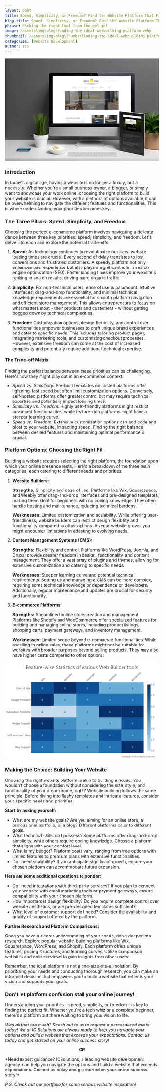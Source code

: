 ```yaml
---
layout: post
title: Speed, Simplicity, or Freedom? Find the Website Platform That Fits Your Needs \| ICS
blog-title: Speed, Simplicity, or Freedom? Find the Website Platform That Fits Your Needs
phrase: Picking the right tool from the get go!
image: /assets\img\blog\finding-the-ideal-webbuilding-platform.webp
thumbnail: /assets\img\blog\thumbs\finding-the-ideal-webbuilding-platform.webp
categories: [Website Development]
author: ICS
---
```

<script>
    window.addEventListener("scroll", reveal);
    function reveal() {
        var reveals = document.querySelectorAll(".appear");
        for (var i = 0; i < reveals.length; i++) {
            var windowHeight = window.innerHeight;
            var elementTop = reveals[i].getBoundingClientRect().top;
            var elementVisible = 150;
            if (elementTop < windowHeight - elementVisible) {
            reveals[i].classList.add("active");
            } else {
            reveals[i].classList.remove("active");
            }
        }
    }
</script>
<img src="/assets/img/blog/finding-the-ideal-webbuilding-platform.webp">

### Introduction
In today's digital age, having a website is no longer a luxury, but a necessity. Whether you're a small business owner, a blogger, or simply want to showcase your work online, choosing the right platform to build your website is crucial. However, with a plethora of options available, it can be overwhelming to navigate the different features and functionalities. This is where understanding your priorities becomes key.


### The Three Pillars: Speed, Simplicity, and Freedom
Choosing the perfect e-commerce platform involves navigating a delicate dance between three key priorities: speed, simplicity, and freedom. Let's delve into each and explore the potential trade-offs:

1. **Speed:** As technology continues to revolutionize our lives, website loading times are crucial. Every second of delay translates to lost conversions and frustrated customers. A speedy platform not only enhances user experience but also plays a significant role in search engine optimization (SEO). Faster loading times improve your website's ranking in search results, driving more organic traffic.

2. **Simplicity:**  For non-technical users, ease of use is paramount. Intuitive interfaces, drag-and-drop functionality, and minimal technical knowledge requirements are essential for smooth platform navigation and efficient store management. This allows entrepreneurs to focus on what matters most - their products and customers - without getting bogged down by technical complexities.

3. **Freedom:** Customization options, design flexibility, and control over functionalities empower businesses to craft unique brand experiences and cater to specific needs. This includes tailoring product pages, integrating marketing tools, and customizing checkout processes. However, extensive freedom can come at the cost of increased complexity and potentially require additional technical expertise.



#### The Trade-off Matrix

Finding the perfect balance between these priorities can be challenging. Here's how they might play out in an e-commerce context:

- *Speed vs. Simplicity:* Pre-built templates on hosted platforms offer lightning-fast speed but often limit customization options. Conversely, self-hosted platforms offer greater control but may require technical expertise and potentially impact loading times.
- *Simplicity vs. Freedom:* Highly user-friendly platforms might restrict advanced functionalities, while feature-rich platforms might have a steeper learning curve.
- *Speed vs. Freedom:* Extensive customization options can add code and bloat to your website, impacting speed. Finding the right balance between desired features and maintaining optimal performance is crucial.

<p></p>

### Platform Options: Choosing the Right Fit
Building a website requires selecting the right platform, the foundation upon which your online presence rests. Here's a breakdown of the three main categories, each catering to different needs and priorities:

1. **Website Builders:**

    **Strengths:** Simplicity and ease of use. Platforms like Wix, Squarespace, and Weebly offer drag-and-drop interfaces and pre-designed templates, making them ideal for beginners with no coding knowledge. They often handle hosting and maintenance, reducing technical burdens.
    
    **Weaknesses:** Limited customization and scalability. While offering user-friendliness, website builders can restrict design flexibility and functionality compared to other options. As your website grows, you might encounter limitations in adapting to evolving needs.

2. **Content Management Systems (CMS):**

    **Strengths:** Flexibility and control. Platforms like WordPress, Joomla, and Drupal provide greater freedom in design, functionality, and content management. They offer a vast array of plugins and themes, allowing for extensive customization and catering to specific needs.
    
    **Weaknesses:** Steeper learning curve and potential technical requirements. Setting up and managing a CMS can be more complex, requiring some technical knowledge or dependence on developers. Additionally, regular maintenance and updates are crucial for security and functionality.

3. **E-commerce Platforms:**

    **Strengths:** Streamlined online store creation and management. Platforms like Shopify and WooCommerce offer specialized features for building and managing online stores, including product listings, shopping carts, payment gateways, and inventory management.
    
    **Weaknesses:** Limited scope beyond e-commerce functionalities. While excelling in online sales, these platforms might not be suitable for websites with broader purposes beyond selling products. They may also have higher costs compared to other options.

<img class="appear" src="/assets/img/blog/blog_assets/sitebuilder-stats.jpg" alt="site-builder statistics">

### Making the Choice: Building Your Website
Choosing the right website platform is akin to building a house. You wouldn't choose a foundation without considering the size, style, and functionality of your dream home, right? Website building follows the same principle. Before diving into flashy templates and intricate features, consider your specific needs and priorities.

**Start by asking yourself:**

- What are my website goals? Are you aiming for an online store, a professional portfolio, or a blog? Different platforms cater to different goals.
- What technical skills do I possess? Some platforms offer drag-and-drop simplicity, while others require coding knowledge. Choose a platform that aligns with your comfort level.
- What is my budget? Platform costs vary, ranging from free options with limited features to premium plans with extensive functionalities.
- Do I need scalability? If you anticipate significant growth, ensure your chosen platform can accommodate future expansion.

**Here are some additional questions to ponder:**

- Do I need integrations with third-party services? If you plan to connect your website with email marketing tools or payment gateways, ensure compatibility with your chosen platform.
- How important is design flexibility? Do you require complete control over website aesthetics, or are pre-designed templates sufficient?
- What level of customer support do I need? Consider the availability and quality of support offered by the platform.

**Further Research and Platform Comparisons:**

Once you have a clearer understanding of your needs, delve deeper into research. Explore popular website-building platforms like Wix, Squarespace, WordPress, and Shopify. Each platform offers unique features, pricing structures, and learning curves. Utilize comparison websites and online reviews to gain insights from other users.

Remember, the ideal platform is not a one-size-fits-all solution. By prioritizing your needs and conducting thorough research, you can make an informed decision that empowers you to build a website that reflects your vision and supports your goals.

### Don't let platform confusion stall your online journey!

Understanding your priorities - speed, simplicity, or freedom - is key to finding the perfect fit. Whether you're a tech whiz or a complete beginner, there's a platform out there waiting to bring your vision to life.

*Was all that too much? Reach out to us to request a personalized quote today! We at IC Solutions are always ready to help you navigate your options and build a website that exceeds your expectations. Contact us today and get started on your online success story!*
<p style="text-align:center; font-weight: bold">OR</p>
*Need expert guidance? ICSolutions, a leading website development agency, can help you navigate the options and build a website that exceeds expectations. Contact us today and get started on your online success story!*

*P.S. Check out our portfolio for some serious website inspiration!*